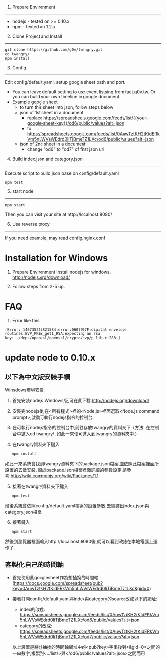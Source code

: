 1. Prepare Environment
-------------------
 - nodejs - tested on >= 0.10.x
 - npm - texted on 1.2.x

2. Clone Project and Install
----------------
```
git clone https://github.com/g0v/twangry.git
cd twangry/
npm install
```
3. Config
---------
Edit config/default.yaml, setup google sheet path and port.
- You can leave default setting to use event listsing from fact.g0v.tw. Or you can build your own timeline in google document.
- [Example google sheet](https://docs.google.com/spreadsheet/pub?key=0AuwTztKH2tKidERkVm5nLWVsWEdrd0liTjBmeTZ1LXc&gid=0)
  - to turn this sheet into json, follow steps below
  - json of 1st sheet in a document
    - replace https://spreadsheets.google.com/feeds/list/{{your-google-sheet-key}}/od6/public/values?alt=json
    - to https://spreadsheets.google.com/feeds/list/0AuwTztKH2tKidERkVm5nLWVsWEdrd0liTjBmeTZ1LXc/od6/public/values?alt=json
  - json of 2nd sheet in a document:
    - change "od6" to "od7" of first json url

4. Build index.json and category.json
-------------------------------------
Execute script to build json base on config/default.yaml
```
npm test
```

5. start node
-------------
```
npm start
```
Then you can visit your site at http://localhost:8080/

6. Use reverse proxy
--------------------
If you need example, may read config/nginx.conf


Installation for Windows
=============

1. Prepare Environment
install nodejs for windows, http://nodejs.org/download/

2. Follow steps from 2-5 up.


FAQ
===
1. Error like this
```
[Error: 140735215821584:error:0607907F:digital envelope routines:EVP_PKEY_get1_RSA:expecting an rsa key:../deps/openssl/openssl/crypto/evp/p_lib.c:288:]
```
update node to 0.10.x
===

以下為中文版安裝手續
------------------------------------

Winsdows環境安裝:

1. 首先安裝nodejs Windows版,可在此下載:http://nodejs.org/download/

2. 安裝完nodejs後,在<所有程式>裡的<Node.js>裡面選取<Node.js command prompt>,啟動可執行nodejs指令的控制台.

3. 在可執行nodejs指令的控制台中,前往存放twangry的資料夾下.
   (方法: 在控制台中鍵入cd twangry/ ,如此一來便可進入到twangry的資料夾中.)

4. 在twangry資料夾下鍵入
```
   npm install
```
   如此一來系統會找到twangry資料夾下的package.json檔案,並依照此檔案裡面所設置的去做安裝.
   關於package.json檔案裡面詳細的參數設定,請參考:http://wiki.commonjs.org/wiki/Packages/1.1

5. 接著在twangry資料夾下鍵入
```
   npm test
```
   爾後系統會依照config/default.yaml檔案的設置參數,去編譯出index.json與category.json檔案.
   
6. 接著鍵入
```
   npm start
```
   然後到瀏覽器裡面輸入http://localhost:8080後,就可以看到政誌在本地電腦上運作了.
   
   
客製化自己的時間軸
-------------------
- 首先使用此googlesheet作為想抽換的時間軸.
(https://docs.google.com/spreadsheet/pub?key=0AuwTztKH2tKidERkVm5nLWVsWEdrd0liTjBmeTZ1LXc&gid=0)

- 接著打開config/default.yaml將index與category的source改成以下的網址:
   - index的改成:
     https://spreadsheets.google.com/feeds/list/0AuwTztKH2tKidERkVm5nLWVsWEdrd0liTjBmeTZ1LXc/od6/public/values?alt=json
   - category的改成:
     https://spreadsheets.google.com/feeds/list/0AuwTztKH2tKidERkVm5nLWVsWEdrd0liTjBmeTZ1LXc/od7/public/values?alt=json
   
   以上設置是將想抽換的時間軸網址中的<pub?key>字串後到<&gid=0>之間的一串數字,複製到<../list/>與</od6/public/values?alt=json>之間而已
   
   
